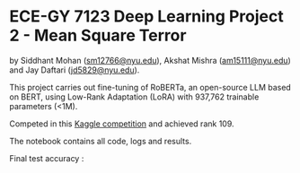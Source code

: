 # ECE-GY 7123 Deep Learning Project 2 - Mean Square Terror
by Siddhant Mohan (sm12766@nyu.edu), Akshat Mishra (am15111@nyu.edu) and Jay Daftari (jd5829@nyu.edu).

This project carries out fine-tuning of RoBERTa, an open-source LLM based on BERT, using Low-Rank Adaptation (LoRA) with 937,762 trainable parameters (<1M).

Competed in this [Kaggle competition](https://www.kaggle.com/competitions/deep-learning-spring-2025-project-2/leaderboard) and achieved rank 109.

The notebook contains all code, logs and results.

Final test accuracy :
